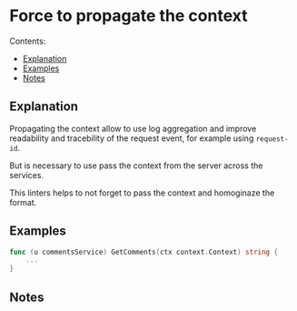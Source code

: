 
# Force to propagate the context

Contents:

* [Explanation](#Explanation)
* [Examples](#examples)
* [Notes](#notes)

## Explanation
Propagating the context allow to use log aggregation and improve readability and tracebility of the request event, for example using `request-id`.

But is necessary to use pass the context from the server across the services.

This linters helps to not forget to pass the context and homoginaze the format.

## Examples
```go
func (u commentsService) GetComments(ctx context.Context) string {
	...
}
```

## Notes
